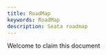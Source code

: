 ```yaml
---
title: RoadMap
keywords: RoadMap
description: Seata roadmap
---
```


Welcome to claim this document

